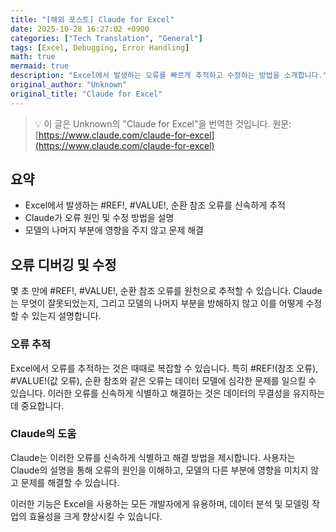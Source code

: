 ```yaml
---
title: "[해외 포스트] Claude for Excel"
date: 2025-10-28 16:27:02 +0900
categories: ["Tech Translation", "General"]
tags: [Excel, Debugging, Error Handling]
math: true
mermaid: true
description: "Excel에서 발생하는 오류를 빠르게 추적하고 수정하는 방법을 소개합니다."
original_author: "Unknown"
original_title: "Claude for Excel"
---
```


> 💡 이 글은 Unknown의 "Claude for Excel"을 번역한 것입니다.
> 원문: [https://www.claude.com/claude-for-excel](https://www.claude.com/claude-for-excel)

## 요약
- Excel에서 발생하는 #REF!, #VALUE!, 순환 참조 오류를 신속하게 추적
- Claude가 오류 원인 및 수정 방법을 설명
- 모델의 나머지 부분에 영향을 주지 않고 문제 해결

## 오류 디버깅 및 수정

몇 초 만에 #REF!, #VALUE!, 순환 참조 오류를 원천으로 추적할 수 있습니다. Claude는 무엇이 잘못되었는지, 그리고 모델의 나머지 부분을 방해하지 않고 이를 어떻게 수정할 수 있는지 설명합니다.

### 오류 추적
Excel에서 오류를 추적하는 것은 때때로 복잡할 수 있습니다. 특히 #REF!(참조 오류), #VALUE!(값 오류), 순환 참조와 같은 오류는 데이터 모델에 심각한 문제를 일으킬 수 있습니다. 이러한 오류를 신속하게 식별하고 해결하는 것은 데이터의 무결성을 유지하는 데 중요합니다.

### Claude의 도움
Claude는 이러한 오류를 신속하게 식별하고 해결 방법을 제시합니다. 사용자는 Claude의 설명을 통해 오류의 원인을 이해하고, 모델의 다른 부분에 영향을 미치지 않고 문제를 해결할 수 있습니다.

이러한 기능은 Excel을 사용하는 모든 개발자에게 유용하며, 데이터 분석 및 모델링 작업의 효율성을 크게 향상시킬 수 있습니다.
